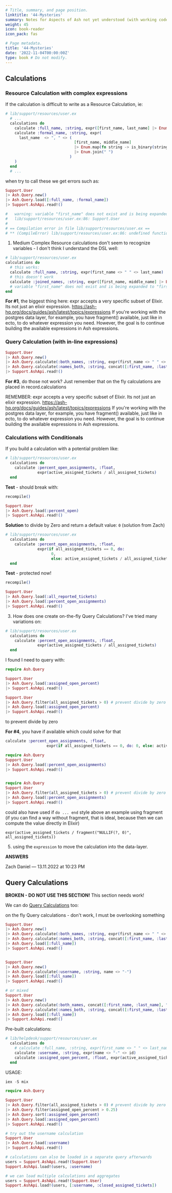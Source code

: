 ```yaml
---
# Title, summary, and page position.
linktitle: '44-Mysteries'
summary: Notes for Aspects of Ash not yet understood (with working code)
weight: 45
icon: book-reader
icon_pack: fas

# Page metadata.
title: '44-Mysteries'
date: '2022-11-04T00:00:00Z'
type: book # Do not modify.
---
```


## Calculations

### Resource Calculation with complex expressions

If the calculation is difficult to write as a Resource Calculation, ie:

```elixir
# lib/support/resources/user.ex
  # ...
  calculations do
    calculate :full_name, :string, expr([first_name, last_name] |> Enum.join(" "))
    calculate :formal_name, :string, expr(
      last_name  <> ", " <> (
                              [first_name, middle_name]
                              |> Enum.map(fn string -> is_binary(string) end)
                              |> Enum.join(" ")
                            )
    )
  end
  # ...
```

when try to call these we get errors such as:

```elixir
Support.User
|> Ash.Query.new()
|> Ash.Query.load([:full_name, :formal_name])
|> Support.AshApi.read!()

#   warning: variable "first_name" does not exist and is being expanded to "first_name()", please use parentheses to remove the ambiguity or change the variable name
#   lib/support/resources/user.ex:86: Support.User
#
# == Compilation error in file lib/support/resources/user.ex ==
# ** (CompileError) lib/support/resources/user.ex:86: undefined function first_name/0 (there is no such import)
```

1) Medium Complex Resource calculations don't seem to recognize variables - I don't think I understand the DSL well:

```elixir
# lib/support/resources/user.ex
calculations do
  # this works:
  calculate :full_name, :string, expr(first_name <> " " <> last_name)
  # this doesn't work
  calculate :joined_names, :string, expr([first_name, middle_name] |> Enum.join(" "))
  # variable "first_name" does not exist and is being expanded to "first_name()",
end
```

**For #1**,  the biggest thing here: expr accepts a very specific subset of Elixir. Its not just an elixir expression.
<https://ash-hq.org/docs/guides/ash/latest/topics/expressions>
If you're working with the postgres data layer, for example, you have fragment() available, just like in ecto, to do whatever expression you need. However, the goal is to continue building the available expressions in Ash expressions.



### Query Calculation (with in-line expressions)

```elixir
Support.User
|> Ash.Query.new()
|> Ash.Query.calculate(:both_names, :string, expr(first_name <> " " <> last_name))
|> Ash.Query.calculate(:names_both, :string, concat([:first_name, :last_name], " "))
|> Support.AshApi.read!()
```

**For #3**, do those not work? Just remember that on the fly calculations are placed in record.calculations

REMEMBER: expr accepts a very specific subset of Elixir. Its not just an elixir expression.
<https://ash-hq.org/docs/guides/ash/latest/topics/expressions>
If you're working with the postgres data layer, for example, you have fragment() available, just like in ecto, to do whatever expression you need. However, the goal is to continue building the available expressions in Ash expressions.

### Calculations with Conditionals

If you build a calculation with a potential problem like:

```elixir
# lib/support/resources/user.ex
  calculations do
    calculate :percent_open_assignments, :float,
              expr(active_assigned_tickets / all_assigned_tickets)
  end
```

**Test** - should break with:

```elixir
recompile()

Support.User
|> Ash.Query.load(:percent_open)
|> Support.AshApi.read!()
```

**Solution** to divide by Zero and return a default value: `0` (solution from Zach)

```elixir
# lib/support/resources/user.ex
  calculations do
    calculate :percent_open_assignments, :float,
              expr(if all_assigned_tickets == 0, do:
                    0,
                    else: active_assigned_tickets / all_assigned_tickets)
  end
```

**Test** - protected now!

```elixir
recompile()

Support.User
|> Ash.Query.load(:all_reported_tickets)
|> Ash.Query.load(:percent_open_assignments)
|> Support.AshApi.read!()
```



3) How does one create on-the-fly Query Calculations?  I've tried many variations on:


```elixir
# lib/support/resources/user.ex
  calculations do
    calculate :percent_open_assignments, :float,
              expr(active_assigned_tickets / all_assigned_tickets)
  end
```
I found I need to query with:
```elixir
require Ash.Query

Support.User
|> Ash.Query.load(:assigned_open_percent)
|> Support.AshApi.read!()

Support.User
|> Ash.Query.filter(all_assigned_tickets > 0) # prevent divide by zero
|> Ash.Query.load(:assigned_open_percent)
|> Support.AshApi.read!()
```
to prevent divide by zero

**For #4**, you have if available which could solve for that

```elixir
calculate :percent_open_assignments, :float,
                  expr(if all_assigned_tickets == 0, do: 0, else: active_assigned_tickets / all_assigned_tickets)
```

```elixir
require Ash.Query
Support.User
|> Ash.Query.load(:percent_open_assignments)
|> Support.AshApi.read!()


require Ash.Query
Support.User
|> Ash.Query.filter(all_assigned_tickets > 0) # prevent divide by zero
|> Ash.Query.load(:percent_open_assignments)
|> Support.AshApi.read!()

```

could also have used if `do ... end` style above
an example using fragment (if you can find a way without fragment, that is ideal, because then we can compute the value directly in Elixir)

`expr(active_assigned_tickets / fragment("NULLIF(?, 0)", all_assigned_tickets))`

5) using the `expression` to move the calculation into the data-layer.


**ANSWERS**

Zach Daniel — 13.11.2022 at 10:23 PM



## Query Calculations

**BROKEN - DO NOT USE THIS SECTION!**
This section needs work!

We can do [Query Calculations](https://www.ash-hq.org/docs/module/ash/2.4.2/ash-query-calculation#module-docs) too:

on the fly Query calculations - don't work, I must be overlooking something

```elixir
Support.User
|> Ash.Query.new()
|> Ash.Query.calculate(:both_names, :string, expr(first_name <> " " <> last_name))
|> Ash.Query.calculate(:names_both, :string, concat([:first_name, :last_name], " "))
|> Ash.Query.load([:full_name])
|> Support.AshApi.read!()
```

```elixir

Support.User
|> Ash.Query.new()
|> Ash.Query.calculate(:username, :string, name <> "-")
|> Ash.Query.load([:full_name])
|> Support.AshApi.read!()

# or mixed
Support.User
|> Ash.Query.new()
|> Ash.Query.calculate(:both_names, concat([:first_name, :last_name], " "))
|> Ash.Query.calculate(:names_both, :string, concat([:first_name, :last_name], " "))
|> Ash.Query.load([:full_name])
|> Support.AshApi.read!()
```

Pre-built calculations:

```elixir
# lib/helpdesk/support/resources/user.ex
  calculations do
    # calculate :full_name, :string, expr(first_name <> " " <> last_name)
    calculate :username, :string, expr(name <> "-" <> id)
    calculate :assigned_open_percent, :float, expr(active_assigned_tickets / all_assigned_tickets)
  end
```

USAGE:

```elixir
iex -S mix

require Ash.Query

Support.User
|> Ash.Query.filter(all_assigned_tickets > 0) # prevent divide by zero
|> Ash.Query.filter(assigned_open_percent > 0.25)
|> Ash.Query.sort(:assigned_open_percent)
|> Ash.Query.load(:assigned_open_percent)
|> Support.AshApi.read!()

# try out the username calculation
Support.User
|> Ash.Query.load(:username)
|> Support.AshApi.read!()

# calculations can also be loaded in a separate query afterwards
users = Support.AshApi.read!(Support.User)
Support.AshApi.load!(users, :username)

# we can load multiple calculations and aggregates
users = Support.AshApi.read!(Support.User)
Support.AshApi.load!(users, [:username, :closed_assigned_tickets])
```
